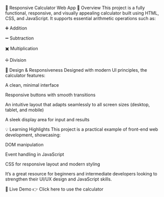 🧮 Responsive Calculator Web App
📌 Overview
This project is a fully functional, responsive, and visually appealing calculator built using HTML, CSS, and JavaScript. It supports essential arithmetic operations such as:

➕ Addition

➖ Subtraction

✖️ Multiplication

➗ Division

🎨 Design & Responsiveness
Designed with modern UI principles, the calculator features:

A clean, minimal interface

Responsive buttons with smooth transitions

An intuitive layout that adapts seamlessly to all screen sizes (desktop, tablet, and mobile)

A sleek display area for input and results

💡 Learning Highlights
This project is a practical example of front-end web development, showcasing:

DOM manipulation

Event handling in JavaScript

CSS for responsive layout and modern styling

It’s a great resource for beginners and intermediate developers looking to strengthen their UI/UX design and JavaScript skills.

🔗 Live Demo
👉 Click here to use the calculator

